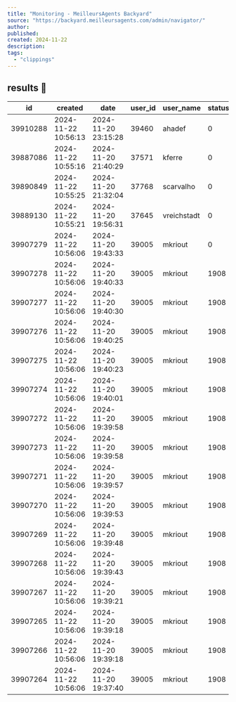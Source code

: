 ```yaml
---
title: "Monitoring - MeilleursAgents Backyard"
source: "https://backyard.meilleursagents.com/admin/navigator/"
author:
published:
created: 2024-11-22
description:
tags:
  - "clippings"
---
```

## results 🐑

| id       | created             | date                | user_id | user\_name  | status\_id | status\_name            | status\_detail\_id | status\_detail           | duration |
| -------- | ------------------- | ------------------- | ------- | ----------- | ---------- | ----------------------- | ------------------ | ------------------------ | -------- |
| 39910288 | 2024-11-22 10:56:13 | 2024-11-20 23:15:28 | 39460   | ahadef      | 0          |                         | 11                 | logout                   | 0        |
| 39887086 | 2024-11-22 10:55:16 | 2024-11-20 21:40:29 | 37571   | kferre      | 0          |                         | 11                 | logout                   | 0        |
| 39890849 | 2024-11-22 10:55:25 | 2024-11-20 21:32:04 | 37768   | scarvalho   | 0          |                         | 11                 | logout                   | 0        |
| 39889130 | 2024-11-22 10:55:21 | 2024-11-20 19:56:31 | 37645   | vreichstadt | 0          |                         | 11                 | logout                   | 0        |
| 39907279 | 2024-11-22 10:56:06 | 2024-11-20 19:43:33 | 39005   | mkriout     | 0          |                         | 11                 | logout                   | 0        |
| 39907278 | 2024-11-22 10:56:06 | 2024-11-20 19:40:33 | 39005   | mkriout     | 1908       | Toutes les interactions | 14                 | available                | 180      |
| 39907277 | 2024-11-22 10:56:06 | 2024-11-20 19:40:30 | 39005   | mkriout     | 1908       | Toutes les interactions | 12                 | intercall                | 3        |
| 39907276 | 2024-11-22 10:56:06 | 2024-11-20 19:40:25 | 39005   | mkriout     | 1908       | Toutes les interactions | 25                 | wrapup                   | 4        |
| 39907275 | 2024-11-22 10:56:06 | 2024-11-20 19:40:23 | 39005   | mkriout     | 1908       | Toutes les interactions | 23                 | conversation             | 3        |
| 39907274 | 2024-11-22 10:56:06 | 2024-11-20 19:40:01 | 39005   | mkriout     | 1908       | Toutes les interactions | 22                 | dialing\_to\_contact     | 22       |
| 39907272 | 2024-11-22 10:56:06 | 2024-11-20 19:39:58 | 39005   | mkriout     | 1908       | Toutes les interactions | 5                  | waiting                  | 0        |
| 39907273 | 2024-11-22 10:56:06 | 2024-11-20 19:39:58 | 39005   | mkriout     | 1908       | Toutes les interactions | 20                 | call\_offered\_to\_agent | 2        |
| 39907271 | 2024-11-22 10:56:06 | 2024-11-20 19:39:57 | 39005   | mkriout     | 1908       | Toutes les interactions | 14                 | available                | 1        |
| 39907270 | 2024-11-22 10:56:06 | 2024-11-20 19:39:53 | 39005   | mkriout     | 1908       | Toutes les interactions | 12                 | intercall                | 3        |
| 39907269 | 2024-11-22 10:56:06 | 2024-11-20 19:39:48 | 39005   | mkriout     | 1908       | Toutes les interactions | 25                 | wrapup                   | 5        |
| 39907268 | 2024-11-22 10:56:06 | 2024-11-20 19:39:43 | 39005   | mkriout     | 1908       | Toutes les interactions | 23                 | conversation             | 5        |
| 39907267 | 2024-11-22 10:56:06 | 2024-11-20 19:39:21 | 39005   | mkriout     | 1908       | Toutes les interactions | 22                 | dialing\_to\_contact     | 22       |
| 39907265 | 2024-11-22 10:56:06 | 2024-11-20 19:39:18 | 39005   | mkriout     | 1908       | Toutes les interactions | 5                  | waiting                  | 0        |
| 39907266 | 2024-11-22 10:56:06 | 2024-11-20 19:39:18 | 39005   | mkriout     | 1908       | Toutes les interactions | 20                 | call\_offered\_to\_agent | 3        |
| 39907264 | 2024-11-22 10:56:06 | 2024-11-20 19:37:40 | 39005   | mkriout     | 1908       | Toutes les interactions | 14                 | available                | 98       |
